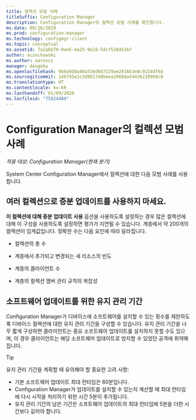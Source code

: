 ```yaml
---
title: 컬렉션 모범 사례
titleSuffix: Configuration Manager
description: Configuration Manager의 컬렉션 모범 사례를 확인합니다.
ms.date: 09/26/2019
ms.prod: configuration-manager
ms.technology: configmgr-client
ms.topic: conceptual
ms.assetid: 7a2abb79-9ae5-4a25-9e18-5dcf528de3bf
author: aczechowski
ms.author: aaroncz
manager: dougeby
ms.openlocfilehash: 9b9a9d8a40a536d0d7229ae2616b3e0c91544f6b
ms.sourcegitcommit: 148745e1c3d9817d8beea20684a54436210959c6
ms.translationtype: HT
ms.contentlocale: ko-KR
ms.lasthandoff: 01/09/2020
ms.locfileid: "75824489"
---
```

# <a name="best-practices-for-collections-in-configuration-manager"></a>Configuration Manager의 컬렉션 모범 사례

*적용 대상: Configuration Manager(현재 분기)*

System Center Configuration Manager에서 컬렉션에 대한 다음 모범 사례를 사용합니다.  

## <a name="bkmk_incremental"></a> 여러 컬렉션으로 증분 업데이트를 사용하지 마세요.

**이 컬렉션에 대해 증분 업데이트 사용** 옵션을 사용하도록 설정하는 경우 많은 컬렉션에 대해 이 구성을 사용하도록 설정하면 평가가 지연될 수 있습니다. 계층에서 약 200개의 컬렉션이 임계값입니다. 정확한 수는 다음 요인에 따라 달라집니다.  

- 컬렉션의 총 수  

- 계층에서 추가되고 변경되는 새 리소스의 빈도  

- 계층의 클라이언트 수  

- 계층의 컬렉션 멤버 관리 규칙의 복잡성  

## <a name="maintenance-window-size-for-software-updates"></a>소프트웨어 업데이트를 위한 유지 관리 기간

Configuration Manager가 디바이스에 소프트웨어를 설치할 수 있는 횟수를 제한하도록 디바이스 컬렉션에 대한 유지 관리 기간을 구성할 수 있습니다. 유지 관리 기간을 너무 짧게 구성하면 클라이언트는 중요 소프트웨어 업데이트를 설치하지 못할 수도 있으며, 이 경우 클라이언트는 해당 소프트웨어 업데이트로 방지할 수 있었던 공격에 취약해집니다.

> [!Tip]
> 유지 관리 기간을 계획할 때 유의해야 할 중요한 고려 사항:
>
> - 기본 소프트웨어 업데이트 최대 런타임은 60분입니다.
> - Configuration Manager가 업데이트를 설치할 수 있는지 계산할 때 최대 런타임에 다시 시작을 처리하기 위한 시간 5분이 추가됩니다.
> - 유지 관리 기간의 남은 기간은 소프트웨어 업데이트의 최대 런타임에 5분을 더한 시간보다 길어야 합니다.
